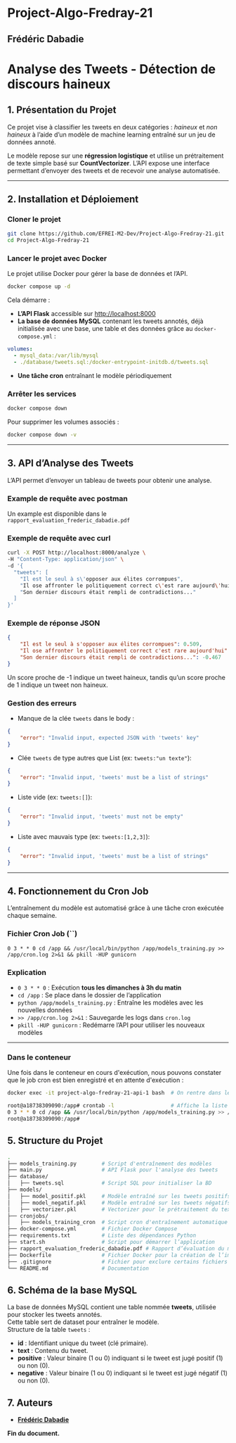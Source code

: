 # Project-Algo-Fredray-21
## Frédéric Dabadie

# Analyse des Tweets - Détection de discours haineux

## **1. Présentation du Projet**

Ce projet vise à classifier les tweets en deux catégories : *haineux* et *non haineux* à l’aide d’un modèle de machine learning entraîné sur un jeu de données annoté.

Le modèle repose sur une **régression logistique** et utilise un prétraitement de texte simple basé sur **CountVectorizer**. L’API expose une interface permettant d’envoyer des tweets et de recevoir une analyse automatisée.

---

## **2. Installation et Déploiement**

### **Cloner le projet**

```sh
git clone https://github.com/EFREI-M2-Dev/Project-Algo-Fredray-21.git
cd Project-Algo-Fredray-21
```

### **Lancer le projet avec Docker**

Le projet utilise Docker pour gérer la base de données et l’API.

```sh
docker compose up -d
```

Cela démarre :

- **L’API Flask** accessible sur [http://localhost:8000](http://localhost:8000)
- **La base de données MySQL** contenant les tweets annotés, déjà initialisée avec une base, une table et des données grâce au `docker-compose.yml` :

```yaml
volumes:
  - mysql_data:/var/lib/mysql
  - ./database/tweets.sql:/docker-entrypoint-initdb.d/tweets.sql
```

- **Une tâche cron** entraînant le modèle périodiquement

### **Arrêter les services**

```sh
docker compose down
```

Pour supprimer les volumes associés :

```sh
docker compose down -v
```

---

## **3. API d’Analyse des Tweets**

L’API permet d’envoyer un tableau de tweets pour obtenir une analyse.

### **Example de requête avec postman**
Un example est disponible dans le `rapport_evaluation_frederic_dabadie.pdf`

### **Exemple de requête avec curl**

```sh
curl -X POST http://localhost:8000/analyze \
-H "Content-Type: application/json" \
-d '{
  "tweets": [
    "Il est le seul à s\'opposer aux élites corrompues",
    "Il ose affronter le politiquement correct c\'est rare aujourd\'hui",
    "Son dernier discours était rempli de contradictions..."
  ]
}'
```

### **Exemple de réponse JSON**

```json
{
    "Il est le seul à s'opposer aux élites corrompues": 0.509,
    "Il ose affronter le politiquement correct c'est rare aujourd'hui": 0.282,
    "Son dernier discours était rempli de contradictions...": -0.467
}
```

Un score proche de -1 indique un tweet haineux, tandis qu’un score proche de 1 indique un tweet non haineux.


### **Gestion des erreurs**
- Manque de la clée `tweets` dans le body :
```json
{
    "error": "Invalid input, expected JSON with 'tweets' key"
}
```

- Clée `tweets` de type autres que List (ex: `tweets:"un texte"`):
```json
{
    "error": "Invalid input, 'tweets' must be a list of strings"
}
```

- Liste vide (ex: `tweets:[]`):
```json
{
    "error": "Invalid input, 'tweets' must not be empty"
}
```

- Liste avec mauvais type (ex: `tweets:[1,2,3]`):
```json
{
    "error": "Invalid input, 'tweets' must be a list of strings"
}
```
---

## **4. Fonctionnement du Cron Job**

L’entraînement du modèle est automatisé grâce à une tâche cron exécutée chaque semaine.

### **Fichier Cron Job (**``**)**

```cron
0 3 * * 0 cd /app && /usr/local/bin/python /app/models_training.py >> /app/cron.log 2>&1 && pkill -HUP gunicorn
```

### **Explication**

- `0 3 * * 0` : Exécution **tous les dimanches à 3h du matin**
- `cd /app` : Se place dans le dossier de l’application
- `python /app/models_training.py` : Entraîne les modèles avec les nouvelles données
- `>> /app/cron.log 2>&1` : Sauvegarde les logs dans `cron.log`
- `pkill -HUP gunicorn` : Redémarre l’API pour utiliser les nouveaux modèles

---

### **Dans le conteneur**
Une fois dans le conteneur en cours d'exécution, nous pouvons constater que le job cron est bien enregistré et en attente d'exécution :

```sh
docker exec -it project-algo-fredray-21-api-1 bash  # On rentre dans le conteneur

root@a18738309090:/app# crontab -l                  # Affiche la liste des jobs cron enregistrés
0 3 * * 0 cd /app && /usr/local/bin/python /app/models_training.py >> /app/cron.log 2>&1 && pkill -HUP gunicorn
root@a18738309090:/app#
```


## **5. Structure du Projet**

```bash
.
├── models_training.py        # Script d'entraînement des modèles
├── main.py                   # API Flask pour l'analyse des tweets
├── database/
│   ├── tweets.sql            # Script SQL pour initialiser la BD
├── models/
│   ├── model_positif.pkl     # Modèle entraîné sur les tweets positifs
│   ├── model_negatif.pkl     # Modèle entraîné sur les tweets négatifs
│   ├── vectorizer.pkl        # Vectorizer pour le prétraitement du texte
├── cronjobs/
│   ├── models_training_cron  # Script cron d'entraînement automatique
├── docker-compose.yml        # Fichier Docker Compose
├── requirements.txt          # Liste des dépendances Python
├── start.sh                  # Script pour démarrer l’application
├── rapport_evaluation_frederic_dabadie.pdf # Rapport d’évaluation du modèle
├── Dockerfile                # Fichier Docker pour la création de l’image
├── .gitignore                # Fichier pour exclure certains fichiers du repo
└── README.md                 # Documentation
```

## **6. Schéma de la base MySQL**
La base de données MySQL contient une table nommée **tweets**, utilisée pour stocker les tweets annotés.  
Cette table sert de dataset pour entraîner le modèle.  
Structure de la table `tweets` :  
- **id** : Identifiant unique du tweet (clé primaire).
- **text** : Contenu du tweet.
- **positive** : Valeur binaire (1 ou 0) indiquant si le tweet est jugé positif (1) ou non (0).
- **negative** : Valeur binaire (1 ou 0) indiquant si le tweet est jugé négatif (1) ou non (0).

## **7. Auteurs**

- **[Frédéric Dabadie](https://github.com/Fredray-21)**

**Fin du document.**